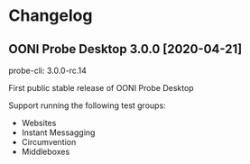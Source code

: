 # Changelog

## OONI Probe Desktop 3.0.0 [2020-04-21]

probe-cli: 3.0.0-rc.14

First public stable release of OONI Probe Desktop

Support running the following test groups:
* Websites
* Instant Messagging
* Circumvention
* Middleboxes
